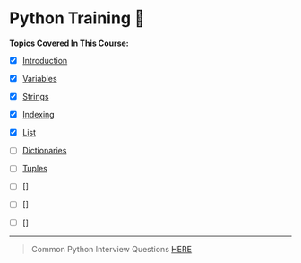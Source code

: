 # Python Training :snake:

**Topics Covered In This Course:**

- [x] [Introduction](introduction.md)
- [x] [Variables](variables.py)
- [x] [Strings](string_casting.py)
- [x] [Indexing](string_casting.py)
- [x] [List](lists.py)
- [ ] [Dictionaries](lists.py)
- [ ] [Tuples](lists.py)
- [ ] []
- [ ] []
- [ ] []



---

> Common Python Interview Questions [HERE](https://www.guru99.com/python-interview-questions-answers.html)


